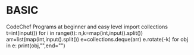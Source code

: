 # BASIC
CodeChef Programs at beginner and easy level
import collections
t=int(input())
for i in range(t):
  n,k=map(int,input().split()) 
  arr=list(map(int,input().split())
  e=collections.deque(arr) 
  e.rotate(-k)
  for obj in e:
    print(obj,"",end="")
  
